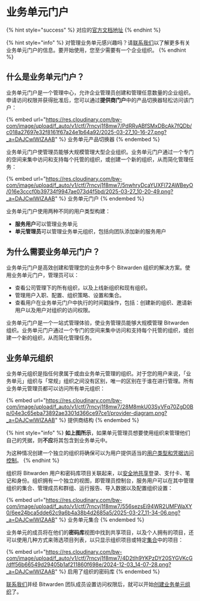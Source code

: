 # 业务单元门户

{% hint style="success" %}
对应的[官方文档地址](https://bitwarden.com/help/business-unit-portal/)
{% endhint %}

{% hint style="info" %}
对管理业务单元感兴趣吗？请[联系我们](https://bitwarden.com/contact-sales/)以了解更多有关业务单元门户的信息。要开始使用，您至少需要有一个企业组织。
{% endhint %}

## 什么是业务单元门户？ <a href="#what-is-the-business-unit-portal" id="what-is-the-business-unit-portal"></a>

业务单元门户是一个管理中心，允许企业管理员创建和管理任意数量的企业组织。申请访问权限并获得批准后，您可以通过**提供商门户**中的产品切换器轻松访问该门户：

{% embed url="https://res.cloudinary.com/bw-com/image/upload/f_auto/v1/ctf/7rncvj1f8mw7/PdRRyABfSMxDBcAk7fQDb/c018a27697e32f8161f67a24e1b64a92/2025-03-27_10-16-27.png?_a=DAJCwlWIZAAB" %}
业务单元产品切换器
{% endembed %}

业务单元门户使管理员能够大规模管理大型企业组织。业务单元门户通过一个专门的空间来集中访问和支持每个托管的组织，或创建一个新的组织，从而简化管理任务：

{% embed url="https://res.cloudinary.com/bw-com/image/upload/f_auto/v1/ctf/7rncvj1f8mw7/5nwhryDcaYUXFl72AWBeyO/016e3cccf0b39734f9947ae073d4f5bd/2025-03-27_10-20-49.png?_a=DAJCwlWIZAAB" %}
业务单元门户
{% endembed %}

业务单元门户使用两种不同的用户类型构建：

* **服务用户**可以管理业务单元
* **单元管理员**可以管理业务单元组织，包括向团队添加新的服务用户

## 为什么需要业务单元门户？ <a href="#why-business-unit-portal" id="why-business-unit-portal"></a>

业务单元门户是高效创建和管理您的业务中多个 Bitwarden 组织的解决方案。使用业务单元门户，管理员可以：

* 查看公司管理下的所有组织，以及上线新组织和现有组织。
* 管理用户入职、配置、组织策略、设置和集合。
* 查看用户在业务单元门户中执行的时间戳操作，包括：创建新的组织、邀请新用户以及用户对组织的访问权限。

业务单元门户是一个一站式管理体验，使业务管理员能够大规模管理 Bitwarden 组织。业务单元门户通过一个专门的空间来集中访问和支持每个托管的组织，或创建一个新的组织，从而简化管理任务。

## 业务单元组织 <a href="#business-unit-organizations" id="business-unit-organizations"></a>

业务单元组织是指任何隶属于或由业务单元管理的组织。对于您的用户来说，「业务单元」组织与「常规」组织之间没有区别，唯一的区别在于谁在进行管理。所有业务单元管理员都可以访问所有单元组织：

{% embed url="https://res.cloudinary.com/bw-com/image/upload/f_auto/v1/ctf/7rncvj1f8mw7/28M8mkU03SyVFq70ZgD0Bp/04e3c65eba73892ae3301d366ce97ce1/provider-diagram.png?_a=DAJCwlWIZAAB" %}
提供商结构
{% endembed %}

{% hint style="info" %}
**如上图所示**，如果单元管理员想要使用组织来管理他们自己的凭据，则**不应**将其包含到业务单元中。

为这种情况创建一个独立的组织将确保可以为用户提供适当的[用户类型和凭据访问控制](../../admin-console/manage-members/member-roles.md)。
{% endhint %}

组织将 Bitwarden 用户和密码库项目关联起来，以[安全地共享](../../organizations/sharing.md)登录、支付卡、笔记和身份。组织拥有一个独立的视图，即管理员控制台，服务用户可以在其中管理组织的集合、管理成员和群组、运行报告、导入数据以及配置组织设置：

{% embed url="https://res.cloudinary.com/bw-com/image/upload/f_auto/v1/ctf/7rncvj1f8mw7/556sezsEi94WR2UMFWaXY0/6ee24bca5dde62c9a6b4a38b4d2685a5/2025-03-27_11-34-06.png?_a=DAJCwlWIZAAB" %}
业务单元集合
{% endembed %}

业务单元的成员将在他们的**密码库**视图中找到共享项目，以及个人拥有的项目，还可以使用几种方式来筛选项目列表，以只显示组织项目或特定[集合](../../password-manager/vault-basics/about-collections.md)中的项目：

{% embed url="https://res.cloudinary.com/bw-com/image/upload/f_auto/v1/ctf/7rncvj1f8mw7/4D2tlh9YKPzDY20SYGVKcG/dff56b66549d29405b1af211860f698e/2024-12-03_14-07-28.png?_a=DAJCwlWIZAAB" %}
启用了组织的密码库
{% endembed %}

[联系我们](https://bitwarden.com/contact-sales/)并经 Bitwarden 团队成员设置访问权限后，就可以开始[创建业务单元组织](../start-a-client-organization.md)了。
